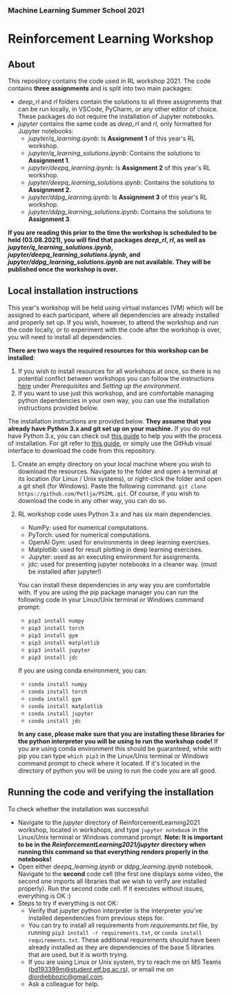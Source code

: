 ### Machine Learning Summer School 2021
# Reinforcement Learning Workshop

## About

This repository contains the code used in RL workshop 2021. The code contains **three assignments** and is split into two main packages:

* *deep_rl* and *rl* folders contain the solutions to all three assignments that can be run locally, in VSCode, PyCharm, or any other editor of choice. These packages do not require the installation of Jupyter notebooks.
* *jupyter* contains the same code as *deep_rl* and *rl*, only formatted for Jupyter notebooks:
    * *jupyter/q_learning.ipynb*: Is **Assignment 1** of this year's RL workshop.
    * *jupyter/q_learning_solutions.ipynb*: Contains the solutions to **Assignment 1**.
    * *jupyter/deepq_learning.ipynb*: Is **Assignment 2** of this year's RL workshop.
    * *jupyter/deepq_learning_solutions.ipynb*: Contains the solutions to **Assignment 2**.
    * *jupyter/ddpg_learning.ipynb*: Is **Assignment 3** of this year's RL workshop.
    * *jupyter/ddpg_learning_solutions.ipynb*: Contains the solutions to **Assignment 3**.
    
**If you are reading this prior to the time the workshop is scheduled to be held (03.08.2021), you will find that packages *deep_rl*, *rl*, as well as *jupyter/q_learning_solutions.ipynb*, *jupyter/deepq_learning_solutions.ipynb*, and *jupyter/ddpg_learning_solutions.ipynb* are not available. They will be published once the workshop is over.**

## Local installation instructions

This year's workshop will be held using virtual instances (VM) which will be assigned to each participant, where all dependencies are already installed and properly set up. If you wish, however, to attend the workshop and run the code locally, or to experiment with the code after the workshop is over, you will need to install all dependencies. 

**There are two ways the required resources for this workshop can be installed**:
1. If you wish to install resources for all workshops at once, so there is no potential conflict between workshops you can follow the instructions [here](../ReadMe.md) under *Prerequisites* and *Setting up the environment*.
2. If you want to use just this workshop, and are comfortable managing python dependencies in your own way, you can use the installation instructions provided below.

The installation instructions are provided below. **They assume that you already have Python 3.x and git set up on your machine.** If you do not have Python 3.x, you can check out [this guide](https://realpython.com/installing-python/) to help you with the process of installation. For git refer to [this guide](https://git-scm.com/book/en/v2/Getting-Started-Installing-Git), or simply use the GitHub visual interface to download the code from this repository.

1. Create an empty directory on your local machine where you wish to download the resources. Navigate to the folder and open a terminal at its location (for Linux / Unix systems), or right-click the folder and open a git shell (for Windows). Paste the following command: `git clone https://github.com/Petlja/PSIML.git`. Of course, if you wish to download the code in any other way, you can do so. 
2. RL workshop code uses Python 3.x and has six main dependencies.
    * NumPy: used for numerical computations.
    * PyTorch: used for numerical computations.
    * OpenAI Gym: used for environments in deep learning exercises. 
    * Matplotlib: used for result plotting in deep learning exercises.
    * Jupyter: used as an executing environment for assignments.
    * jdc: used for presenting jupyter notebooks in a cleaner way. (must be installed after jupyter!)
    
    You can install these dependencies in any way you are comfortable with. If you are using the pip package manager you can run the following code in your Linux/Unix terminal or Windows command prompt:
    * `pip3 install numpy`
    * `pip3 install torch`
    * `pip3 install gym`
    * `pip3 install matplotlib`
    * `pip3 install jupyter`
    * `pip3 install jdc`
      
    If you are using conda environment, you can:
    * `conda install numpy`
    * `conda install torch`
    * `conda install gym`
    * `conda install matplotlib`
    * `conda install jupyter`
    * `conda install jdc`
    
    **In any case, please make sure that you are installing these libraries for the python interpreter you will be using to run the workshop code!** If you are using conda environment this should be guaranteed, while with pip you can type `which pip3` in the Linux/Unix terminal or Windows command prompt to check where it located. If it's located in the directory of python you will be using to run the code you are all good.

## Running the code and verifying the installation

To check whether the installation was successful:

* Navigate to the *jupyter* directory  of ReinforcementLearning2021 workshop, located in workshops, and type `jupyter notebook` in the Linux/Unix terminal or Windows command prompt. **Note: It is important to be in the *ReinforcementLearning2021/jupyter* directory when running this command so that everything renders properly in the notebooks!**
* Open either *deepq_learning.ipynb* or *ddpg_learning.ipynb* notebook. Navigate to the **second** code cell (the first one displays some video, the second one imports all libraries that we wish to verify are installed properly). Run the second code cell. If it executes without issues, everything is OK :)
* Steps to try if everything is not OK:
    * Verify that jupyter python interpreter is the interpreter you've installed dependencies from previous steps for. 
    * You can try to install all requirements from *requirements.txt* file, by running `pip3 install -r requirements.txt`, or `conda install requirements.txt`. These additional requirements should have been already installed as they are dependencies of the base 5 libraries that are used, but it is worth trying.
    * If you are using Linux or Unix system, try to reach me on MS Teams (bd193399m@student.etf.bg.ac.rs), or email me on djordjebbozic@gmail.com.
    * Ask a colleague for help.